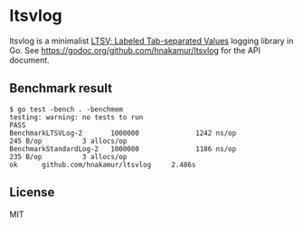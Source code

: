 ltsvlog
=======

ltsvlog is a minimalist [LTSV; Labeled Tab-separated Values](http://ltsv.org/) logging library in Go.
See https://godoc.org/github.com/hnakamur/ltsvlog for the API document.

## Benchmark result

```
$ go test -bench . -benchmem
testing: warning: no tests to run
PASS
BenchmarkLTSVLog-2       1000000              1242 ns/op             245 B/op          3 allocs/op
BenchmarkStandardLog-2   1000000              1186 ns/op             235 B/op          3 allocs/op
ok      github.com/hnakamur/ltsvlog     2.486s
```

## License
MIT
